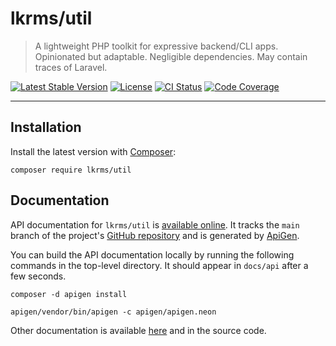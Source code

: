 # lkrms/util

> A lightweight PHP toolkit for expressive backend/CLI apps. Opinionated but
> adaptable. Negligible dependencies. May contain traces of Laravel.

<p>
  <a href="https://packagist.org/packages/lkrms/util"><img src="https://poser.pugx.org/lkrms/util/v" alt="Latest Stable Version" /></a>
  <a href="https://packagist.org/packages/lkrms/util"><img src="https://poser.pugx.org/lkrms/util/license" alt="License" /></a>
  <a href="https://github.com/lkrms/php-util/actions"><img src="https://github.com/lkrms/php-util/actions/workflows/ci.yml/badge.svg" alt="CI Status" /></a>
  <a href="https://codecov.io/gh/lkrms/php-util"><img src="https://codecov.io/gh/lkrms/php-util/graph/badge.svg?token=5Z8MBDXO7R" alt="Code Coverage" /></a>
</p>

----

## Installation

Install the latest version with [Composer](https://getcomposer.org/):

```shell
composer require lkrms/util
```

## Documentation

API documentation for `lkrms/util` is [available online][api-docs]. It tracks
the `main` branch of the project's [GitHub repository][repo] and is generated by
[ApiGen][].

You can build the API documentation locally by running the following commands in
the top-level directory. It should appear in `docs/api` after a few seconds.

```shell
composer -d apigen install
```

```shell
apigen/vendor/bin/apigen -c apigen/apigen.neon
```

Other documentation is available [here][docs] and in the source code.


[api-docs]: https://lkrms.github.io/php-util/
[ApiGen]: https://github.com/ApiGen/ApiGen
[docs]: docs/
[repo]: https://github.com/lkrms/php-util

